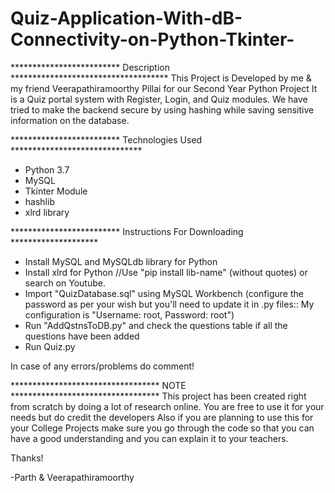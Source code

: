 # Quiz-Application-With-dB-Connectivity-on-Python-Tkinter-

************************* Description ************************************
This Project is Developed by me & my friend Veerapathiramoorthy Pillai for our Second Year Python Project
It is a Quiz portal system with Register, Login, and Quiz modules. We have tried to make the backend secure by using hashing while saving sensitive information on the database.


************************* Technologies Used ******************************
- Python 3.7
- MySQL
- Tkinter Module
- hashlib
- xlrd library


************************* Instructions For Downloading ********************
- Install MySQL and MySQLdb library for Python
- Install xlrd for Python
//Use "pip install lib-name" (without quotes) or search on Youtube.
- Import "QuizDatabase.sql" using MySQL Workbench (configure the password as per your wish but you'll need to update it in .py files:: My configuration is "Username: root, Password: root")
- Run "AddQstnsToDB.py" and check the questions table if all the questions have been added
- Run Quiz.py

In case of any errors/problems do comment!


********************************** NOTE **********************************
This project has been created right from scratch by doing a lot of research online. You are free to use it for your needs but do credit the developers
Also if you are planning to use this for your College Projects make sure you go through the code so that you can have a good understanding and you can explain it to your teachers.



Thanks!

-Parth & Veerapathiramoorthy
